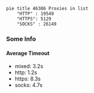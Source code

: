 
```mermaid
pie title 46386 Proxies in list
    "HTTP" : 19549
    "HTTPS": 5129
    "SOCKS" : 26149
```

### Some Info
#### Average Timeout

- mixed: 3.2s
- http: 1.2s
- https: 8.3s
- socks: 4.7s